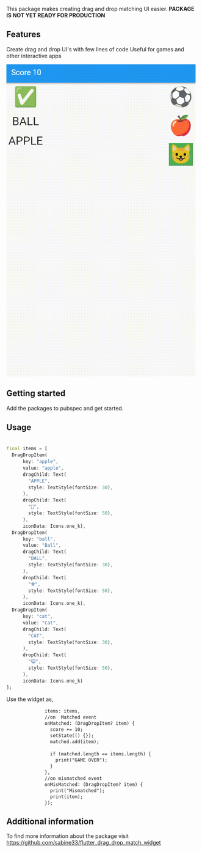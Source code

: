 <!-- 
This README describes the package. If you publish this package to pub.dev,
this README's contents appear on the landing page for your package.

For information about how to write a good package README, see the guide for
[writing package pages](https://dart.dev/guides/libraries/writing-package-pages). 

For general information about developing packages, see the Dart guide for
[creating packages](https://dart.dev/guides/libraries/create-library-packages)
and the Flutter guide for
[developing packages and plugins](https://flutter.dev/developing-packages). 
-->
This package makes creating drag and drop matching UI easier.
**PACKAGE IS NOT YET READY FOR PRODUCTION**

## Features

Create drag and drop UI's with few lines of code
Useful for games and other interactive apps

![](./screenshot.gif)


## Getting started

Add the packages to pubspec and get started.

## Usage

```dart

final items = [
  DragDropItem(
      key: "apple",
      value: "apple",
      dragChild: Text(
        "APPLE",
        style: TextStyle(fontSize: 30),
      ),
      dropChild: Text(
        "🍎",
        style: TextStyle(fontSize: 50),
      ),
      iconData: Icons.one_k),
  DragDropItem(
      key: "ball",
      value: "Ball",
      dragChild: Text(
        "BALL",
        style: TextStyle(fontSize: 30),
      ),
      dropChild: Text(
        "⚽",
        style: TextStyle(fontSize: 50),
      ),
      iconData: Icons.one_k),
  DragDropItem(
      key: "cat",
      value: "Cat",
      dragChild: Text(
        "CAT",
        style: TextStyle(fontSize: 30),
      ),
      dropChild: Text(
        "😺",
        style: TextStyle(fontSize: 50),
      ),
      iconData: Icons.one_k)
];
```
Use the widget as,

```DragDropWidget(
              items: items,
              //on  Matched event
              onMatched: (DragDropItem? item) {
                score += 10;
                setState(() {});
                matched.add(item);
                
                if (matched.length == items.length) {
                  print("GAME OVER");
                }
              },
              //on mismatched event
              onMisMatched: (DragDropItem? item) {
                print("Mismatched");
                print(item);
              });

```

## Additional information

To find more information about the package visit https://github.com/sabine33/flutter_drag_drop_match_widget
